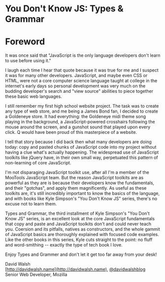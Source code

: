 # You Don't Know JS: Types & Grammar
# Foreword

It was once said that "JavaScript is the only language developers don't learn to use before using it."

I laugh each time I hear that quote because it was true for me and I suspect it was for many other developers.  JavaScript, and maybe even CSS or HTML, were not a core computer science language taught at college in the internet's early days so personal development was very much on the budding developer's search and "view source" abilities to piece together these basic web languages.

I still remember my first high school website project.  The task was to create any type of web store, and me being a James Bond fan, I decided to create a Goldeneye store.  It had everything:  the Goldeneye midi theme song playing in the background, a JavaScript-powered crosshairs following the mouse around the screen, and a gunshot sound that played upon every click.  Q would have been proud of this masterpiece of a website.

I tell that story because I did back then what many developers are doing today:  copy and pasted chunks of JavaScript code into my project without having a clue what's actually happening.  The widespread use of JavaScript toolkits like jQuery have, in their own small way, perpetuated this pattern of non-learning of core JavaScript.

I'm not disparaging JavaScript toolkit use, after all I'm a member of the MooTools JavaScript team.  But the reason JavaScript toolkits are as powerful as they are is because their developers know the fundamentals, and their "gotchas", and apply them magnificently.  As useful as these toolkits are, it's still incredibly important to know the basics of the language, and with books like Kyle Simpson's "You Don't Know JS" series, there's  no excuse not to learn them.

Types and Grammar, the third installment of Kyle Simpson's "You Don't Know JS" series, is an excellent look at the core JavaScript fundamentals that copy and paste and JavaScript toolkits don't and could never teach you.  Coersion and its pitfalls, natives as constructors, and the whole gammit of JavaScript basics are thoroughly explained with focused code examples.  Like the other books in this series, Kyle cuts straight to the point: no fluff and word-smithing -- exactly the type of tech book I love.

Enjoy Types and Grammer and don't let it get too far away from your desk!  

David Walsh<br>
[http://davidwalsh.name](http://davidwalsh.name), [@davidwalshblog](http://twitter.com/davidwalshblog)<br>
Senior Web Developer, Mozilla
